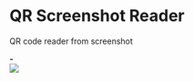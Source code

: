 # QR Screenshot Reader
QR code reader from screenshot

<p align="left">
  <strong>-</strong>
  <br/>
  <img src="https://github.com/user-attachments/assets/ec317390-8f81-409c-92c7-0102f52da01c"/>
</p>
